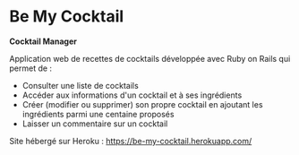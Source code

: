 # Be My Cocktail 

__Cocktail Manager__   

Application web de recettes de cocktails développée avec Ruby on Rails qui permet de : 
 - Consulter une liste de cocktails
 - Accéder aux informations d'un cocktail et à ses ingrédients 
 - Créer (modifier ou supprimer) son propre cocktail en ajoutant les ingrédients parmi une centaine proposés
 - Laisser un commentaire sur un cocktail    

Site hébergé sur Heroku : https://be-my-cocktail.herokuapp.com/


